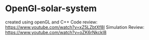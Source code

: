 # OpenGl-solar-system
created using openGL and C++
Code review:
https://www.youtube.com/watch?v=xZ5LZbtXf8I
Simulation Review:
https://www.youtube.com/watch?v=oZK6rNkckI8
